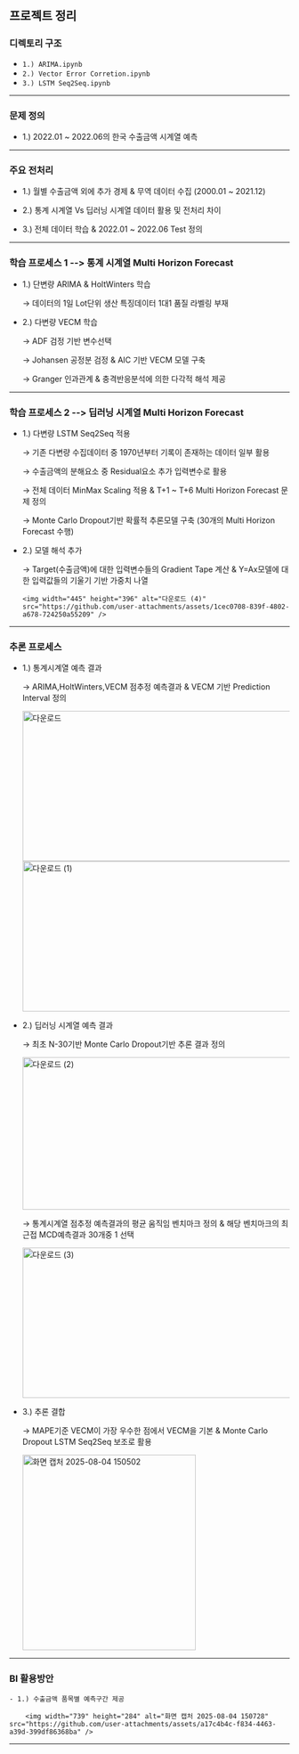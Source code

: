 ## 프로젝트 정리

### 디렉토리 구조
- `1.) ARIMA.ipynb` 
- `2.) Vector Error Corretion.ipynb` 
- `3.) LSTM Seq2Seq.ipynb` 
---

### 문제 정의

- 1.) 2022.01 ~ 2022.06의 한국 수출금액 시계열 예측 
---

### 주요 전처리 
  - 1.) 월별 수출금액 외에 추가 경제 & 무역 데이터 수집 (2000.01 ~ 2021.12)

  - 2.) 통계 시계열 Vs 딥러닝 시계열 데이터 활용 및 전처리 차이 

  - 3.) 전체 데이터 학습 & 2022.01 ~ 2022.06 Test 정의 

---
### 학습 프로세스 1 --> 통계 시계열 Multi Horizon Forecast 

  - 1.) 단변량 ARIMA & HoltWinters 학습

       → 데이터의 1일 Lot단위 생산 특징데이터 1대1 품질 라벨링 부재

  - 2.) 다변량 VECM 학습

       → ADF 검정 기반 변수선택

       → Johansen 공정분 검정 & AIC 기반 VECM 모델 구축

       → Granger 인과관계 & 충격반응분석에 의한 다각적 해석 제공 

--- 

### 학습 프로세스 2 --> 딥러닝 시계열 Multi Horizon Forecast

  - 1.) 다변량 LSTM Seq2Seq 적용

       → 기존 다변량 수집데이터 중 1970년부터 기록이 존재하는 데이터 일부 활용

       → 수출금액의 분해요소 중 Residual요소 추가 입력변수로 활용

       → 전체 데이터 MinMax Scaling 적용 & T+1 ~ T+6 Multi Horizon Forecast 문제 정의

       → Monte Carlo Dropout기반 확률적 추론모델 구축 (30개의 Multi Horizon Forecast 수행)

  - 2.) 모델 해석 추가 

       → Target(수출금액)에 대한 입력변수들의 Gradient Tape 계산 & Y=Ax모델에 대한 입력값들의 기울기 기반 가중치 나열

        <img width="445" height="396" alt="다운로드 (4)" src="https://github.com/user-attachments/assets/1cec0708-839f-4802-a678-724250a55209" />


---

### 추론 프로세스 

   - 1.) 통계시계열 예측 결과 

       → ARIMA,HoltWinters,VECM 점추정 예측결과 & VECM 기반 Prediction Interval 정의

        <img width="493" height="270" alt="다운로드" src="https://github.com/user-attachments/assets/f577f59c-58c9-45bc-92cd-f4736a929303" />

        <img width="498" height="270" alt="다운로드 (1)" src="https://github.com/user-attachments/assets/6064dc37-79d0-4c07-9a82-8b494824651f" />


   - 2.) 딥러닝 시계열 예측 결과 

        → 최초 N-30기반 Monte Carlo Dropout기반 추론 결과 정의 

        <img width="708" height="274" alt="다운로드 (2)" src="https://github.com/user-attachments/assets/b5ef7eb5-b3da-489d-b571-09124adbc481" />

        → 통계시계열 점추정 예측결과의 평균 움직임 벤치마크 정의 & 해당 벤치마크의 최근접 MCD예측결과 30개중 1 선택 

        <img width="493" height="270" alt="다운로드 (3)" src="https://github.com/user-attachments/assets/d5aa4a71-7aa2-4c17-a9d3-f9d44ef34a32" />


   - 3.) 추론 결합

        → MAPE기준 VECM이 가장 우수한 점에서 VECM을 기본 & Monte Carlo Dropout LSTM Seq2Seq 보조로 활용 

        <img width="311" height="351" alt="화면 캡처 2025-08-04 150502" src="https://github.com/user-attachments/assets/19a848e5-2574-494d-a32c-6775a88969ce" />


---

### BI 활용방안 

    - 1.) 수출금액 품목별 예측구간 제공 

        <img width="739" height="284" alt="화면 캡처 2025-08-04 150728" src="https://github.com/user-attachments/assets/a17c4b4c-f834-4463-a39d-399df86368ba" />

---

